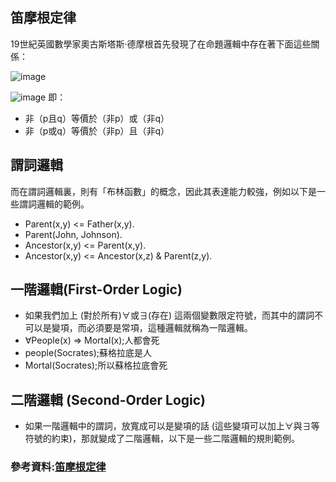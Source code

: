 ## 笛摩根定律
19世紀英國數學家奧古斯塔斯·德摩根首先發現了在命題邏輯中存在著下面這些關係：

![image](https://user-images.githubusercontent.com/47874872/123464056-e8ead880-d61e-11eb-9fa1-797d9dc697a4.png)

![image](https://user-images.githubusercontent.com/47874872/123463789-8a255f00-d61e-11eb-9112-637c6751c2ce.png)
即：
* 非（p且q）等價於（非p）或（非q）
* 非（p或q）等價於（非p）且（非q）

## 謂詞邏輯
而在謂詞邏輯裏，則有「布林函數」的概念，因此其表達能力較強，例如以下是一些謂詞邏輯的範例。
* Parent(x,y) <= Father(x,y).
* Parent(John, Johnson).
* Ancestor(x,y) <= Parent(x,y).
* Ancestor(x,y) <= Ancestor(x,z) & Parent(z,y).
## 一階邏輯(First-Order Logic)
* 如果我們加上  (對於所有)∀或∃(存在) 這兩個變數限定符號，而其中的謂詞不可以是變項，而必須要是常項，這種邏輯就稱為一階邏輯。
* ∀People(x) => Mortal(x);人都會死
* people(Socrates);蘇格拉底是人
* Mortal(Socrates);所以蘇格拉底會死
## 二階邏輯 (Second-Order Logic)
* 如果一階邏輯中的謂詞，放寬成可以是變項的話 (這些變項可以加上∀與∃等符號的約束)，那就變成了二階邏輯，以下是一些二階邏輯的規則範例。

### 參考資料:[笛摩根定律](https://zh.wikipedia.org/wiki/%E5%BE%B7%E6%91%A9%E6%A0%B9%E5%AE%9A%E5%BE%8B)

